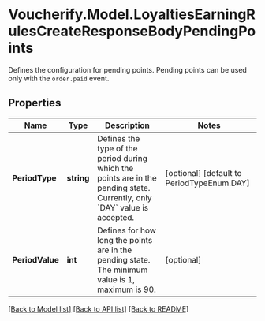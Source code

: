 # Voucherify.Model.LoyaltiesEarningRulesCreateResponseBodyPendingPoints
Defines the configuration for pending points. Pending points can be used only with the `order.paid` event.

## Properties

Name | Type | Description | Notes
------------ | ------------- | ------------- | -------------
**PeriodType** | **string** | Defines the type of the period during which the points are in the pending state. Currently, only &#x60;DAY&#x60; value is accepted. | [optional] [default to PeriodTypeEnum.DAY]
**PeriodValue** | **int** | Defines for how long the points are in the pending state. The minimum value is 1, maximum is 90. | [optional] 

[[Back to Model list]](../../README.md#documentation-for-models) [[Back to API list]](../../README.md#documentation-for-api-endpoints) [[Back to README]](../../README.md)

